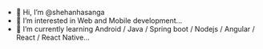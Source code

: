 - 👋 Hi, I’m @shehanhasanga
- 👀 I’m interested in Web and Mobile development...
- 🌱 I’m currently learning Android / Java / Spring boot / Nodejs / Angular / React / React Native...

<!---
shehanhasanga/shehanhasanga is a ✨ special ✨ repository because its `README.md` (this file) appears on your GitHub profile.
You can click the Preview link to take a look at your changes.
--->

